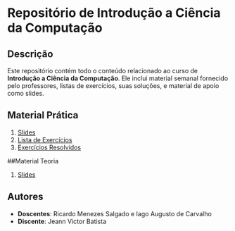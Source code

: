 # Repositório de Introdução a Ciência da Computação

## Descrição

Este repositório contém todo o conteúdo relacionado ao curso de **Introdução a Ciência da Computação**. Ele inclui material semanal fornecido pelo professores, listas de exercícios, suas soluções, e material de apoio como slides.


## Material Prática

1. [Slides](https://github.com/Jeann-Victor/Geometria-Analitica/tree/main/GEOMETRIA%20ANALITICA/Textos%20de%20Apoio%20Semanal%20G.A](https://github.com/Jeann-Victor/IntroducaoCienciaComputacao/tree/main/Introdu%C3%A7%C3%A3o%20Ciencia%20da%20Computa%C3%A7%C3%A3o/ICC%20IAGO/Slides%20ICC))
2. [Lista de Exercícios](https://github.com/Jeann-Victor/Geometria-Analitica/tree/main/GEOMETRIA%20ANALITICA/Listas%20G.A](https://github.com/Jeann-Victor/IntroducaoCienciaComputacao/tree/main/Introdu%C3%A7%C3%A3o%20Ciencia%20da%20Computa%C3%A7%C3%A3o/ICC%20IAGO/Listas%20de%20ICC))
3. [Exercícios Resolvidos](https://github.com/Jeann-Victor/IntroducaoCienciaComputacao/tree/main/Introdu%C3%A7%C3%A3o%20Ciencia%20da%20Computa%C3%A7%C3%A3o/ICC%20IAGO/Listas%20de%20ICC%20-Enviadas)


##Material Teoria
1. [Slides](https://github.com/Jeann-Victor/Geometria-Analitica/tree/main/GEOMETRIA%20ANALITICA/Textos%20de%20Apoio%20Semanal%20G.A](https://github.com/Jeann-Victor/IntroducaoCienciaComputacao/tree/main/Introdu%C3%A7%C3%A3o%20Ciencia%20da%20Computa%C3%A7%C3%A3o/ICC%20RICARDO/Slides%20ICC%20-%20Ricardo))


## Autores

- **Doscentes**: Ricardo Menezes Salgado e Iago Augusto de Carvalho
- **Discente**: Jeann Victor Batista
